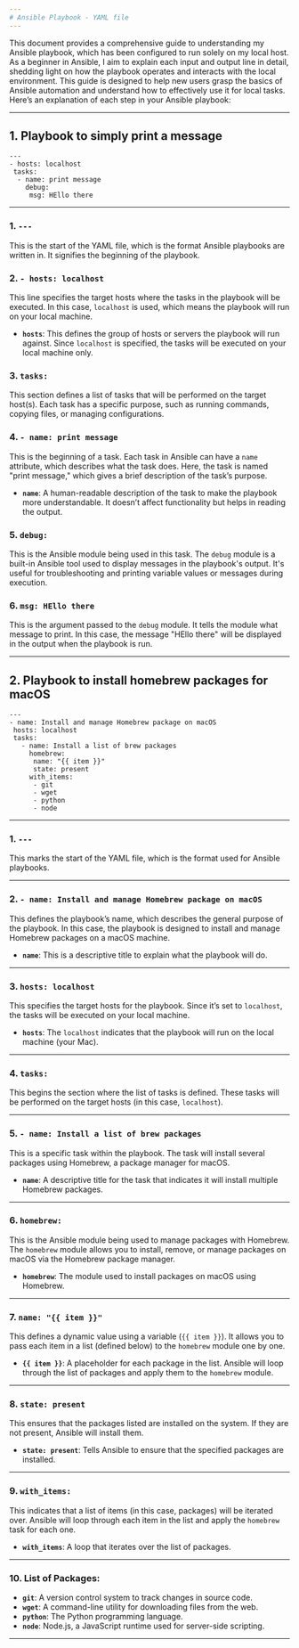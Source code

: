 ```yaml
---
# Ansible Playbook - YAML file
---
```

This document provides a comprehensive guide to understanding my Ansible playbook, which has been configured to run solely on my local host. As a beginner in Ansible, I aim to explain each input and output line in detail, shedding light on how the playbook operates and interacts with the local environment. This guide is designed to help new users grasp the basics of Ansible automation and understand how to effectively use it for local tasks.
Here’s an explanation of each step in your Ansible playbook:

---
## 1. Playbook  to simply print a message
```
---
- hosts: localhost
 tasks:
  - name: print message
    debug:
     msg: HEllo there
  ```
---

### 1. `---`
This is the start of the YAML file, which is the format Ansible playbooks are written in. It signifies the beginning of the playbook.

### 2. `- hosts: localhost`
This line specifies the target hosts where the tasks in the playbook will be executed. In this case, `localhost` is used, which means the playbook will run on your local machine. 

- **`hosts`**: This defines the group of hosts or servers the playbook will run against. Since `localhost` is specified, the tasks will be executed on your local machine only.

### 3. `tasks:`
This section defines a list of tasks that will be performed on the target host(s). Each task has a specific purpose, such as running commands, copying files, or managing configurations.

### 4. `- name: print message`
This is the beginning of a task. Each task in Ansible can have a `name` attribute, which describes what the task does. Here, the task is named "print message," which gives a brief description of the task’s purpose. 

- **`name`**: A human-readable description of the task to make the playbook more understandable. It doesn’t affect functionality but helps in reading the output.

### 5. `debug:`
This is the Ansible module being used in this task. The `debug` module is a built-in Ansible tool used to display messages in the playbook's output. It's useful for troubleshooting and printing variable values or messages during execution.

### 6. `msg: HEllo there`
This is the argument passed to the `debug` module. It tells the module what message to print. In this case, the message "HEllo there" will be displayed in the output when the playbook is run.

---
## 2. Playbook to install homebrew packages for macOS
``` 
---
- name: Install and manage Homebrew package on macOS
 hosts: localhost
 tasks:
   - name: Install a list of brew packages
     homebrew:
      name: "{{ item }}"
      state: present
     with_items:
      - git
      - wget
      - python
      - node
```

---

### 1. `---`
This marks the start of the YAML file, which is the format used for Ansible playbooks.

---

### 2. `- name: Install and manage Homebrew package on macOS`
This defines the playbook’s name, which describes the general purpose of the playbook. In this case, the playbook is designed to install and manage Homebrew packages on a macOS machine.

- **`name`**: This is a descriptive title to explain what the playbook will do.

---

### 3. `hosts: localhost`
This specifies the target hosts for the playbook. Since it’s set to `localhost`, the tasks will be executed on your local machine.

- **`hosts`**: The `localhost` indicates that the playbook will run on the local machine (your Mac).

---

### 4. `tasks:`
This begins the section where the list of tasks is defined. These tasks will be performed on the target hosts (in this case, `localhost`).

---

### 5. `- name: Install a list of brew packages`
This is a specific task within the playbook. The task will install several packages using Homebrew, a package manager for macOS.

- **`name`**: A descriptive title for the task that indicates it will install multiple Homebrew packages.

---

### 6. `homebrew:`
This is the Ansible module being used to manage packages with Homebrew. The `homebrew` module allows you to install, remove, or manage packages on macOS via the Homebrew package manager.

- **`homebrew`**: The module used to install packages on macOS using Homebrew.

---

### 7. `name: "{{ item }}"`
This defines a dynamic value using a variable (`{{ item }}`). It allows you to pass each item in a list (defined below) to the `homebrew` module one by one.

- **`{{ item }}`**: A placeholder for each package in the list. Ansible will loop through the list of packages and apply them to the `homebrew` module.

---

### 8. `state: present`
This ensures that the packages listed are installed on the system. If they are not present, Ansible will install them.

- **`state: present`**: Tells Ansible to ensure that the specified packages are installed.

---

### 9. `with_items:`
This indicates that a list of items (in this case, packages) will be iterated over. Ansible will loop through each item in the list and apply the `homebrew` task for each one.

- **`with_items`**: A loop that iterates over the list of packages.

---

### 10. List of Packages:
- **`git`**: A version control system to track changes in source code.
- **`wget`**: A command-line utility for downloading files from the web.
- **`python`**: The Python programming language.
- **`node`**: Node.js, a JavaScript runtime used for server-side scripting.

---
